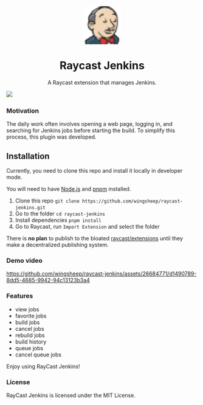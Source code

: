 <br>
<br>
<p align="center">
<img src="https://github.com/wingsheep/raycast-jenkins/blob/main/assets/command-icon.png?raw=true" width="100" height="100" align="center" />
</p>

<h1 align="center">Raycast Jenkins</sup></h1>

<p align="center">
A Raycast extension that manages Jenkins. 
</p>


<img width="862" src="https://cdn.jsdelivr.net/gh/wingsheep/FigureBed@master/img/raycast-jenkins.png">

### Motivation
The daily work often involves opening a web page, logging in, and searching for Jenkins jobs before starting the build. To simplify this process, this plugin was developed.


## Installation

Currently, you need to clone this repo and install it locally in developer mode.

You will need to have [Node.js](https://nodejs.org) and [pnpm](https://pnpm.io/) installed.

1. Clone this repo `git clone https://github.com/wingsheep/raycast-jenkins.git`
2. Go to the folder `cd raycast-jenkins`
3. Install dependencies `pnpm install`
4. Go to Raycast, run `Import Extension` and select the folder

There is **no plan** to publish to the bloated [raycast/extensions](https://github.com/raycast/extensions) until they make a decentralized publishing system.

### Demo video

https://github.com/wingsheep/raycast-jenkins/assets/26684771/d1490789-8dd5-4685-9942-94c13123b3a4


### Features

- view jobs
- favorite jobs
- build jobs
- cancel jobs
- rebuild jobs
- build history
- queue jobs
- cancel queue jobs


Enjoy using RayCast Jenkins!

### License

RayCast Jenkins is licensed under the MIT License.
